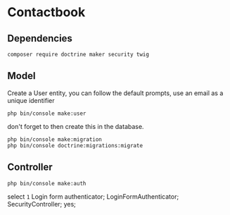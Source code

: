 # Contactbook

## Dependencies

```
composer require doctrine maker security twig
```

## Model

Create a User entity, you can follow the default prompts, use an email as a unique identifier

```
php bin/console make:user
```

don't forget to then create this in the database.

```
php bin/console make:migration
php bin/console doctrine:migrations:migrate
```

## Controller

```
php bin/console make:auth
```

select `1` Login form authenticator; LoginFormAuthenticator; SecurityController; yes;


